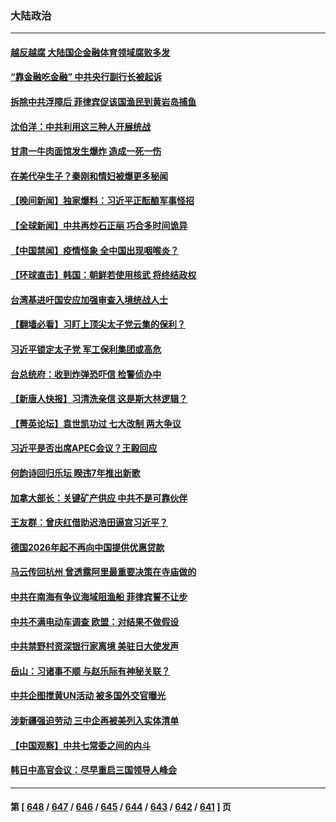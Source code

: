 ### 大陆政治
---
#### [越反越腐 大陆国企金融体育领域腐败多发](../../pages/ncid277/n14082361.md) 
#### [“靠金融吃金融” 中共央行副行长被起诉](../../pages/ncid277/n14082166.md) 
#### [拆除中共浮障后 菲律宾促该国渔民到黄岩岛捕鱼](../../pages/ncid277/n14082335.md) 
#### [沈伯洋：中共利用这三种人开展统战](../../pages/ncid277/n14082205.md) 
#### [甘肃一牛肉面馆发生爆炸  造成一死一伤](../../pages/ncid277/n14082310.md) 
#### [在美代孕生子？秦刚和情妇被爆更多秘闻](../../pages/ncid277/n14082305.md) 
#### [【晚间新闻】独家爆料：习近平正酝酿军事怪招](../../pages/ncid277/n14082240.md) 
#### [【全球新闻】中共再炒石正丽 巧合多时间诡异](../../pages/ncid277/n14082243.md) 
#### [【中国禁闻】疫情怪象 全中国出现咽喉炎？](../../pages/ncid277/n14081438.md) 
#### [【环球直击】韩国：朝鲜若使用核武 将终结政权](../../pages/ncid277/n14081443.md) 
#### [台湾基进吁国安应加强审查入境统战人士](../../pages/ncid277/n14082156.md) 
#### [【翻墙必看】习盯上顶尖太子党云集的保利？](../../pages/ncid277/n14082020.md) 
#### [习近平锁定太子党 军工保利集团或高危](../../pages/ncid277/n14082003.md) 
#### [台总统府：收到炸弹恐吓信 检警侦办中](../../pages/ncid277/n14081966.md) 
#### [【新唐人快报】习清洗亲信 这是斯大林逻辑？](../../pages/ncid277/n14081885.md) 
#### [【菁英论坛】袁世凯功过 七大改制 两大争议](../../pages/ncid277/n14081872.md) 
#### [习近平是否出席APEC会议？王毅回应](../../pages/ncid277/n14081743.md) 
#### [何韵诗回归乐坛 睽违7年推出新歌](../../pages/ncid277/n14081896.md) 
#### [加拿大部长：关键矿产供应 中共不是可靠伙伴](../../pages/ncid277/n14081888.md) 
#### [王友群：曾庆红借助迟浩田逼宫习近平？](../../pages/ncid277/n14081902.md) 
#### [德国2026年起不再向中国提供优惠贷款](../../pages/ncid277/n14081836.md) 
#### [马云传回杭州 曾透露阿里最重要决策在寺庙做的](../../pages/ncid277/n14081744.md) 
#### [中共在南海有争议海域阻渔船 菲律宾誓不让步](../../pages/ncid277/n14081769.md) 
#### [中共不满电动车调查 欧盟：对结果不做假设](../../pages/ncid277/n14081740.md) 
#### [中共禁野村资深银行家离境 美驻日大使发声](../../pages/ncid277/n14081702.md) 
#### [岳山：习诸事不顺 与赵乐际有神秘关联？](../../pages/ncid277/n14080826.md) 
#### [中共企图搅黄UN活动 被多国外交官曝光](../../pages/ncid277/n14081668.md) 
#### [涉新疆强迫劳动 三中企再被美列入实体清单](../../pages/ncid277/n14081691.md) 
#### [【中国观察】中共七常委之间的内斗](../../pages/ncid277/n14081498.md) 
#### [韩日中高官会议：尽早重启三国领导人峰会](../../pages/ncid277/n14081616.md) 

---
#### 第 [ [648](./648.md) / [647](./647.md) / [646](./646.md) / [645](./645.md) / [644](./644.md) / [643](./643.md) / [642](./642.md) / [641](./641.md) ] 页

